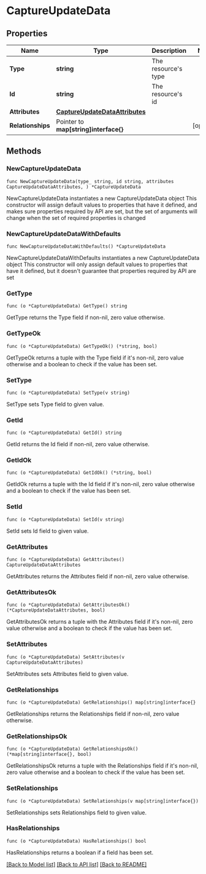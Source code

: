 # CaptureUpdateData

## Properties

Name | Type | Description | Notes
------------ | ------------- | ------------- | -------------
**Type** | **string** | The resource&#39;s type | 
**Id** | **string** | The resource&#39;s id | 
**Attributes** | [**CaptureUpdateDataAttributes**](CaptureUpdateDataAttributes.md) |  | 
**Relationships** | Pointer to **map[string]interface{}** |  | [optional] 

## Methods

### NewCaptureUpdateData

`func NewCaptureUpdateData(type_ string, id string, attributes CaptureUpdateDataAttributes, ) *CaptureUpdateData`

NewCaptureUpdateData instantiates a new CaptureUpdateData object
This constructor will assign default values to properties that have it defined,
and makes sure properties required by API are set, but the set of arguments
will change when the set of required properties is changed

### NewCaptureUpdateDataWithDefaults

`func NewCaptureUpdateDataWithDefaults() *CaptureUpdateData`

NewCaptureUpdateDataWithDefaults instantiates a new CaptureUpdateData object
This constructor will only assign default values to properties that have it defined,
but it doesn't guarantee that properties required by API are set

### GetType

`func (o *CaptureUpdateData) GetType() string`

GetType returns the Type field if non-nil, zero value otherwise.

### GetTypeOk

`func (o *CaptureUpdateData) GetTypeOk() (*string, bool)`

GetTypeOk returns a tuple with the Type field if it's non-nil, zero value otherwise
and a boolean to check if the value has been set.

### SetType

`func (o *CaptureUpdateData) SetType(v string)`

SetType sets Type field to given value.


### GetId

`func (o *CaptureUpdateData) GetId() string`

GetId returns the Id field if non-nil, zero value otherwise.

### GetIdOk

`func (o *CaptureUpdateData) GetIdOk() (*string, bool)`

GetIdOk returns a tuple with the Id field if it's non-nil, zero value otherwise
and a boolean to check if the value has been set.

### SetId

`func (o *CaptureUpdateData) SetId(v string)`

SetId sets Id field to given value.


### GetAttributes

`func (o *CaptureUpdateData) GetAttributes() CaptureUpdateDataAttributes`

GetAttributes returns the Attributes field if non-nil, zero value otherwise.

### GetAttributesOk

`func (o *CaptureUpdateData) GetAttributesOk() (*CaptureUpdateDataAttributes, bool)`

GetAttributesOk returns a tuple with the Attributes field if it's non-nil, zero value otherwise
and a boolean to check if the value has been set.

### SetAttributes

`func (o *CaptureUpdateData) SetAttributes(v CaptureUpdateDataAttributes)`

SetAttributes sets Attributes field to given value.


### GetRelationships

`func (o *CaptureUpdateData) GetRelationships() map[string]interface{}`

GetRelationships returns the Relationships field if non-nil, zero value otherwise.

### GetRelationshipsOk

`func (o *CaptureUpdateData) GetRelationshipsOk() (*map[string]interface{}, bool)`

GetRelationshipsOk returns a tuple with the Relationships field if it's non-nil, zero value otherwise
and a boolean to check if the value has been set.

### SetRelationships

`func (o *CaptureUpdateData) SetRelationships(v map[string]interface{})`

SetRelationships sets Relationships field to given value.

### HasRelationships

`func (o *CaptureUpdateData) HasRelationships() bool`

HasRelationships returns a boolean if a field has been set.


[[Back to Model list]](../README.md#documentation-for-models) [[Back to API list]](../README.md#documentation-for-api-endpoints) [[Back to README]](../README.md)


